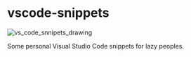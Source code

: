 # vscode-snippets


![vs_code_snnipets_drawing](https://i.imgur.com/IqNWm6t.png)

Some personal Visual Studio Code snippets for lazy peoples.
